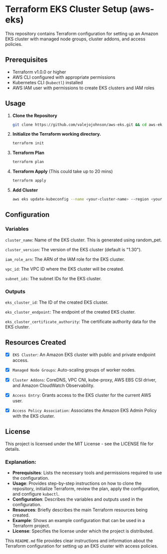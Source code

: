 # Terraform EKS Cluster Setup (aws-eks)

This repository contains Terraform configuration for setting up an Amazon EKS cluster with managed node groups, cluster addons, and access policies.

## Prerequisites

- Terraform v1.0.0 or higher
- AWS CLI configured with appropriate permissions
- Kubernetes CLI (`kubectl`) installed
- AWS IAM user with permissions to create EKS clusters and IAM roles

## Usage

1. **Clone the Repository**

   ```sh
   git clone https://github.com/valejojohnson/aws-eks.git && cd aws-eks

2. **Initialize the Terraform working directory.**
   ```sh
   terraform init

3. **Terraform Plan**
   ```sh
   terraform plan

4. **Terraform Apply** (This could take up to 20 mins)
   ```sh
   terraform apply

5. **Add Cluster** 
   ```sh
   aws eks update-kubeconfig --name <your-cluster-name> --region <your-region>


## Configuration

### Variables
`cluster_name`: Name of the EKS cluster. This is generated using random_pet.

`cluster_version`: The version of the EKS cluster (default is "1.30").

`iam_role_arn`: The ARN of the IAM role for the EKS cluster.

`vpc_id`: The VPC ID where the EKS cluster will be created.

`subnet_ids`: The subnet IDs for the EKS cluster.


### Outputs
`eks_cluster_id`: The ID of the created EKS cluster.

`eks_cluster_endpoint`: The endpoint of the created EKS cluster.

`eks_cluster_certificate_authority`: The certificate authority data for the EKS cluster.


## Resources Created

- [x] `EKS Cluster`: An Amazon EKS cluster with public and private endpoint access.

- [x] `Managed Node Groups`: Auto-scaling groups of worker nodes.

- [x] `Cluster Addons`: CoreDNS, VPC CNI, kube-proxy, AWS EBS CSI driver, and Amazon CloudWatch Observability.

- [x] `Access Entry`: Grants access to the EKS cluster for the current AWS user.

- [x] `Access Policy Association`: Associates the Amazon EKS Admin Policy with the EKS cluster.

## License

This project is licensed under the MIT License - see the LICENSE file for details.

### Explanation:
- **Prerequisites**: Lists the necessary tools and permissions required to use the configuration.
- **Usage**: Provides step-by-step instructions on how to clone the repository, initialize Terraform, review the plan, apply the configuration, and configure `kubectl`.
- **Configuration**: Describes the variables and outputs used in the configuration.
- **Resources**: Briefly describes the main Terraform resources being created.
- **Example**: Shows an example configuration that can be used in a Terraform project.
- **License**: Specifies the license under which the project is distributed.

This `README.md` file provides clear instructions and information about the Terraform configuration for setting up an EKS cluster with access policies.
